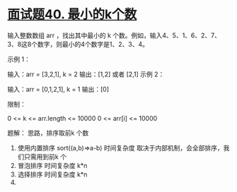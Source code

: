 # [面试题40. 最小的k个数](https://leetcode-cn.com/problems/zui-xiao-de-kge-shu-lcof/)
输入整数数组 arr ，找出其中最小的 k 个数。例如，输入4、5、1、6、2、7、3、8这8个数字，则最小的4个数字是1、2、3、4。

 

示例 1：

输入：arr = [3,2,1], k = 2
输出：[1,2] 或者 [2,1]
示例 2：

输入：arr = [0,1,2,1], k = 1
输出：[0]
 

限制：

0 <= k <= arr.length <= 10000
0 <= arr[i] <= 10000


题解：
思路，排序取前k 个数
1. 使用内置排序 sort((a,b)=>a-b)   时间复杂度 取决于内部机制，会全部排序，我们只需用到前k 个
2. 冒泡排序  时间复杂度 k*n
3. 选择排序  时间复杂度 k*n
4. 